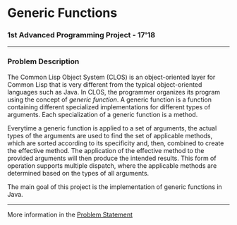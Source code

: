 # Generic Functions
### 1st Advanced Programming Project - 17'18

---

### Problem Description

The Common Lisp Object System (CLOS) is an object-oriented layer for Common Lisp
that is very different from the typical object-oriented languages such as Java.
In CLOS, the programmer organizes its program using the concept of *generic
function*. A generic function is a function containing different specialized
implementations for different types of arguments. Each specialization of a
generic function is a method.

Everytime a generic function is applied to a set of arguments, the actual types
of the arguments are used to find the set of applicable methods, which are
sorted according to its specificity and, then, combined to create the effective
method. The application of the effective method to the provided arguments will
then produce the intended results. This form of operation supports multiple
dispatch, where the applicable methods are determined based on the types of all
arguments.

The main goal of this project is the implementation of generic functions in
Java.

---

More information in the [Problem Statement](statement.pdf)
